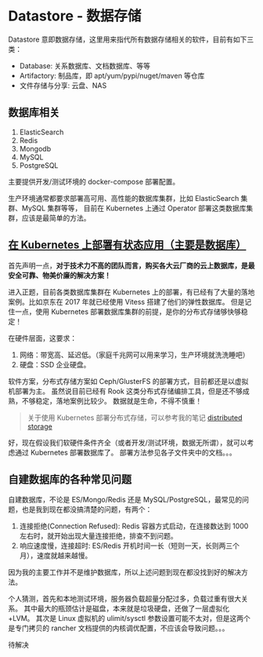 # Datastore - 数据存储

Datastore 意即数据存储，这里用来指代所有数据存储相关的软件，目前有如下三类：

- Database: 关系数据库、文档数据库、等等
- Artifactory: 制品库，即 apt/yum/pypi/nuget/maven 等仓库
- 文件存储与分享: 云盘、NAS

## 数据库相关

1. ElasticSearch
2. Redis
3. Mongodb
4. MySQL
5. PostgreSQL

主要提供开发/测试环境的 docker-compose 部署配置。

生产环境通常都要求部署高可用、高性能的数据库集群，比如 ElasticSearch 集群、MySQL 集群等等，
目前在 Kubernetes 上通过 Operator 部署这类数据库集群，应该是最简单的方法。

## [在 Kubernetes 上部署有状态应用（主要是数据库）](/kubernetes/crd+operator%20-%20stateful%20app/README.md)

首先声明一点，**对于技术力不高的团队而言，购买各大云厂商的云上数据库，是最安全可靠、物美价廉的解决方案！**

进入正题，目前各类数据库集群在 Kubernetes 上的部署，有已经有了大量的落地案例。比如京东在 2017 年就已经使用 Vitess 搭建了他们的弹性数据库。
但是记住一点，使用 Kubernetes 部署数据库集群的前提，是你的分布式存储够快够稳定！

在硬件层面，这要求：

1. 网络：带宽高、延迟低。（家庭千兆网可以用来学习，生产环境就洗洗睡吧）
1. 硬盘：SSD 企业硬盘。

软件方案，分布式存储方案如 Ceph/GlusterFS 的部署方式，目前都还是以虚拟机部署为主。
虽然说目前已经有 Rook 这类分布式存储编排工具，但是还不够成熟，不够稳定，落地案例比较少。
数据就是生命，不得不慎重！

>关于使用 Kubernetes 部署分布式存储，可以参考我的笔记 [distributed storage](/kubernetes/distributed-storage/README.md)

好，现在假设我们软硬件条件齐全（或者开发/测试环境，数据无所谓），就可以考虑通过 Kubernetes 部署数据库了。
部署方法参见各子文件夹中的文档。。。


## 自建数据库的各种常见问题

自建数据库，不论是 ES/Mongo/Redis 还是 MySQL/PostgreSQL，最常见的问题，也是我到现在都没搞清楚的问题，有两个：

1. 连接拒绝(Connection Refused): Redis 容器方式启动，在连接数达到 1000 左右时，就开始出现大量连接拒绝，排查不到问题。
2. 响应速度慢，连接超时: ES/Redis 开机时间一长（短则一天，长则两三个月），速度就越来越慢。

因为我的主要工作并不是维护数据库，所以上述问题到现在都没找到好的解决方法。

个人猜测，首先和本地测试环境，服务器负载超量分配过多，负载过重有很大关系。
其中最大的瓶颈估计是磁盘，本来就是垃圾硬盘，还做了一层虚拟化+LVM。
其次是 Linux 虚拟机的 ulimit/sysctl 参数设置可能不太对，但是这两个是专门拷贝的 rancher 文档提供的内核调优配置，不应该会导致问题。。。

待解决
